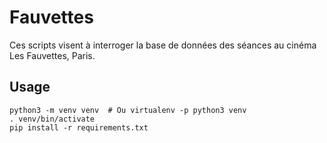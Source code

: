 # Fauvettes

Ces scripts visent à interroger la base de données des séances au cinéma Les Fauvettes, Paris.

## Usage

    python3 -m venv venv  # Ou virtualenv -p python3 venv
    . venv/bin/activate
    pip install -r requirements.txt
